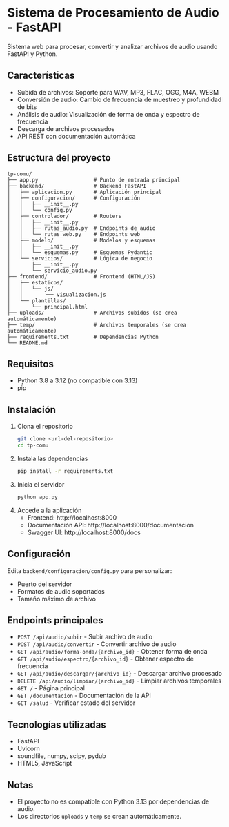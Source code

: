 # Sistema de Procesamiento de Audio - FastAPI

Sistema web para procesar, convertir y analizar archivos de audio usando FastAPI y Python.

## Características

- Subida de archivos: Soporte para WAV, MP3, FLAC, OGG, M4A, WEBM
- Conversión de audio: Cambio de frecuencia de muestreo y profundidad de bits
- Análisis de audio: Visualización de forma de onda y espectro de frecuencia
- Descarga de archivos procesados
- API REST con documentación automática

## Estructura del proyecto

```
tp-comu/
├── app.py                  # Punto de entrada principal
├── backend/                # Backend FastAPI
│   ├── aplicacion.py       # Aplicación principal
│   ├── configuracion/      # Configuración
│   │   ├── __init__.py
│   │   └── config.py
│   ├── controlador/        # Routers
│   │   ├── __init__.py
│   │   ├── rutas_audio.py  # Endpoints de audio
│   │   └── rutas_web.py    # Endpoints web
│   ├── modelo/             # Modelos y esquemas
│   │   ├── __init__.py
│   │   └── esquemas.py     # Esquemas Pydantic
│   └── servicios/          # Lógica de negocio
│       ├── __init__.py
│       └── servicio_audio.py
├── frontend/               # Frontend (HTML/JS)
│   ├── estaticos/
│   │   └── js/
│   │       └── visualizacion.js
│   └── plantillas/
│       └── principal.html
├── uploads/                # Archivos subidos (se crea automáticamente)
├── temp/                   # Archivos temporales (se crea automáticamente)
├── requirements.txt        # Dependencias Python
└── README.md
```

## Requisitos

- Python 3.8 a 3.12 (no compatible con 3.13)
- pip

## Instalación

1. Clona el repositorio
   ```bash
   git clone <url-del-repositorio>
   cd tp-comu
   ```
2. Instala las dependencias
   ```bash
   pip install -r requirements.txt
   ```
3. Inicia el servidor
   ```bash
   python app.py
   ```
4. Accede a la aplicación
   - Frontend: http://localhost:8000
   - Documentación API: http://localhost:8000/documentacion
   - Swagger UI: http://localhost:8000/docs

## Configuración

Edita `backend/configuracion/config.py` para personalizar:
- Puerto del servidor
- Formatos de audio soportados
- Tamaño máximo de archivo

## Endpoints principales

- `POST /api/audio/subir` - Subir archivo de audio
- `POST /api/audio/convertir` - Convertir archivo de audio
- `GET /api/audio/forma-onda/{archivo_id}` - Obtener forma de onda
- `GET /api/audio/espectro/{archivo_id}` - Obtener espectro de frecuencia
- `GET /api/audio/descargar/{archivo_id}` - Descargar archivo procesado
- `DELETE /api/audio/limpiar/{archivo_id}` - Limpiar archivos temporales
- `GET /` - Página principal
- `GET /documentacion` - Documentación de la API
- `GET /salud` - Verificar estado del servidor

## Tecnologías utilizadas

- FastAPI
- Uvicorn
- soundfile, numpy, scipy, pydub
- HTML5, JavaScript

## Notas

- El proyecto no es compatible con Python 3.13 por dependencias de audio.
- Los directorios `uploads` y `temp` se crean automáticamente.


